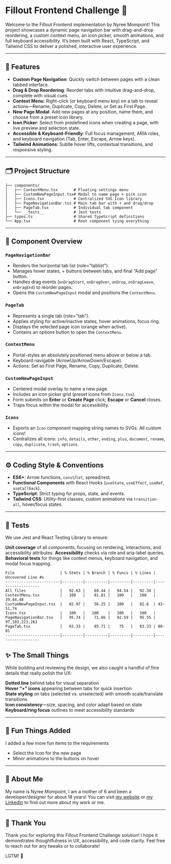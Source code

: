 # Fillout Frontend Challenge 🚀

Welcome to the Fillout Frontend implementation by Nyree Mompoint! This project showcases a dynamic page navigation bar with drag-and-drop reordering, a custom context menu, an icon picker, smooth animations, and full keyboard accessibility. It’s been built with React, TypeScript, and Tailwind CSS to deliver a polished, interactive user experience.

---

## 🎯 Features

* **Custom Page Navigation**: Quickly switch between pages with a clean tabbed interface.
* **Drag & Drop Reordering**: Reorder tabs with intuitive drag-and-drop, complete with visual cues.
* **Context Menu**: Right-click (or keyboard menu key) on a tab to reveal actions—Rename, Duplicate, Copy, Delete, or Set as First Page.
* **New Page Modal**: Add new pages at any position, name them, and choose from a preset icon library.
* **Icon Picker**: Select from predefined icons when creating a page, with live preview and selection state.
* **Accessible & Keyboard-Friendly**: Full focus management, ARIA roles, and keyboard navigation (Tab, Enter, Escape, Arrow keys).
* **Tailwind Animations**: Subtle hover lifts, contextual transitions, and responsive styling.

---

## 🗂️ Project Structure

```src/
├── components/
│   ├── ContextMenu.tsx       # Floating settings menu
│   ├── CustomNewPageInput.tsx# Modal to name page + pick icon
│   ├── Icons.tsx             # Centralized SVG Icon library
│   ├── PageNavigationBar.tsx # Main tab bar with + and drag/drop
│   ├── PageTab.tsx           # Individual tab component
│   └── __tests__             # Jest tests
├── types.ts                  # Shared TypeScript definitions
└── App.tsx                   # Root component tying everything 
```

---

## 🧩 Component Overview

### `PageNavigationBar`

* Renders the horizontal tab list (role="tablist").
* Manages hover states, + buttons between tabs, and final “Add page” button.
* Handles drag events (`onDragStart`, `onDragOver`, `onDrop`, `onDragLeave`, `onDragEnd`) to reorder pages.
* Opens the `CustomNewPageInput` modal and positions the `ContextMenu`.

### `PageTab`

* Represents a single tab (role="tab").
* Applies styling for active/inactive states, hover animations, focus ring.
* Displays the selected page icon (orange when active).
* Contains an options button to open the `ContextMenu`.

### `ContextMenu`

* Portal-styles an absolutely positioned menu above or below a tab.
* Keyboard navigable (ArrowUp/ArrowDown/Escape).
* Actions: Set as First Page, Rename, Copy, Duplicate, Delete.

### `CustomNewPageInput`

* Centered modal overlay to name a new page.
* Includes an icon picker grid (preset icons from `Icons.tsx`).
* Form submits on **Enter** or **Create Page** click; **Escape** or **Cancel** closes.
* Traps focus within the modal for accessibility.

### `Icons`

* Exports an `Icon` component mapping string names to SVGs. All custom icons!
* Centralizes all icons: `info`, `details`, `other`, `ending`, `plus`, `document`, `rename`, `copy`, `duplicate`, `trash`, `options`.

---

## ⚙️ Coding Style & Conventions

* **ES6+**: Arrow functions, `const`/`let`, spread/rest.
* **Functional Components** with React Hooks (`useState`, `useEffect`, `useRef`, `useCallback`).
* **TypeScript**: Strict typing for props, state, and events.
* **Tailwind CSS**: Utility-first classes, custom animations via `transition-all`, hover/focus states.

---

## 🧪 Tests

We use Jest and React Testing Library to ensure:

 **Unit coverage** of all components, focusing on rendering, interactions, and accessibility attributes.
 **Accessibility** checks via role and aria-label queries.
 **Behavioral tests** for things like context menus, keyboard navigation, and modal focus trapping.

```------------------------|---------|----------|---------|---------|-------------------
File                    | % Stmts | % Branch | % Funcs | % Lines | Uncovered Line #s 
------------------------|---------|----------|---------|---------|-------------------
All files               |   92.63 |    69.44 |   94.54 |   92.34 |                   
ContextMenu.tsx         |   100   |    81.81 |   100   |   100   | 39,44,48          
CustomNewPageInput.tsx  |   82.97 |    56.25 |   100   |   82.6  | 43-51,74          
Icons.tsx               |   100   |   100    |   100   |   100   |                   
PageNavigationBar.tsx   |   95.74 |    71.66 |   92.59 |   95.55 | 97,103,223,263    
PageTab.tsx             |   83.33 |    85.71 |    75   |   83.33 | 80-81             
------------------------|---------|----------|---------|---------|-------------------
```

## ✨ The Small Things

While building and reviewing the design, we also caught a handful of fine details that really polish the UX:

**Dotted line** behind tabs for visual separation  
**Hover “+” icons** appearing between tabs for quick insertion  
**State styling** on tabs (selected vs. unselected) with smooth scale/translate transitions  
**Icon consistency**—size, spacing, and color adapt based on state   **Keyboard/ring focus** outlines to meet accessibility standards  

---

## 🍭 Fun Things Added

I added a few more fun items to the requirements

* Select the Icon for the new page
* Minor animations to the buttons on hover

---

## 🎈 About Me

My name is Nyree Mompoint, I am a mother of 6 and been a developer/designer for about 18 years! You can visit [my website](http://wwww.nyreem.com) or [my LinkedIn](http://wwww.linkedin.com/in/nyreem) to find out more about my work or me.

---

## 🙌 Thank You

Thank you for exploring this Fillout Frontend Challenge solution! I hope it demonstrates thoughtfulness in UX, accessibility, and code clarity. Feel free to reach out for any tweaks or to collaborate!

LGTM! 🚀
